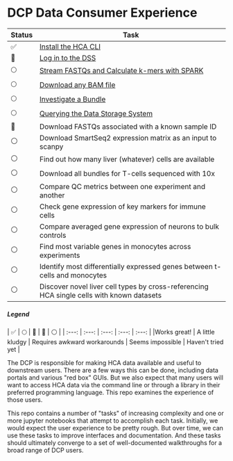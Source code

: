 # DCP Data Consumer Experience


| Status | Task |
| --- | --- |
| :white_check_mark: | [Install the HCA CLI](tasks/Install)
| :large_orange_diamond: | [Log in to the DSS](tasks/Log%20In) |
| :full_moon: | [Stream FASTQs and Calculate k-mers with SPARK](tasks/SPARK) |
| :full_moon: | [Download any BAM file](tasks/Download%20BAM) |
| :full_moon: | [Investigate a Bundle](tasks/Investigate%20a%20Bundle) |
| :full_moon: | [Querying the Data Storage System](tasks/Querying%20the%20Data%20Storage%20System) |
| :large_orange_diamond: | Download FASTQs associated with a known sample ID |
| :white_circle: | Download SmartSeq2 expression matrix as an input to scanpy |
| :white_circle: | Find out how many liver (whatever) cells are available |
| :white_circle: | Download all bundles for T-cells sequenced with 10x |
| :white_circle: | Compare QC metrics between one experiment and another |
| :white_circle: | Check gene expression of key markers for immune cells |
| :white_circle: | Compare averaged gene expression of neurons to bulk controls |
| :white_circle: | Find most variable genes in monocytes across experiments |
| :white_circle: | Identify most differentially expressed genes between t-cells and monocytes |
| :white_circle: | Discover novel liver cell types by cross-referencing HCA single cells with known datasets |

##### Legend
| :white_check_mark: | :full_moon: | :large_orange_diamond: | :red_circle: |
:white_circle: |
| :---: | :---: | :---: | :---: | :---: |
|Works great! | A little kludgy | Requires awkward workarounds | Seems impossible | Haven't tried yet |

The DCP is responsible for making HCA data available and useful to downstream
users. There are a few ways this can be done, including data portals and
various "red box" GUIs. But we also expect that many users will want to access
HCA data via the command line or through a library in their preferred
programming language. This repo examines the experience of those users.

This repo contains a number of "tasks" of increasing complexity and one or more
jupyter notebooks that attempt to accomplish each task. Initially, we would
expect the user experience to be pretty rough. But over time, we can use these
tasks to improve interfaces and documentation. And these tasks should
ultimately converge to a set of well-documented walkthroughs for a broad range
of DCP users.
